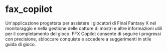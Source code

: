 # fax_copilot
Un'applicazione progettata per assistere i giocatori di Final Fantasy X nel monitoraggio e nella gestione delle catture di mostri e altre informazioni utili per il completamento del gioco. FFX Copilot consente di seguire i progressi con precisione, sbloccare conquiste e accedere a suggerimenti in stile guida di gioco.
